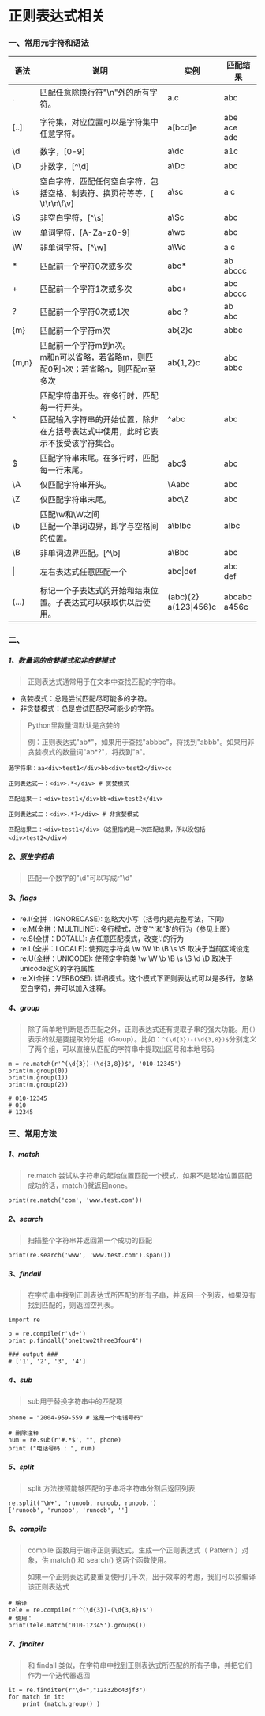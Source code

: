 # 正则表达式相关

### 一、常用元字符和语法

| 语法  | 说明                                                         | 实例                       | 匹配结果              |
| ----- | ------------------------------------------------------------ | -------------------------- | --------------------- |
| .     | 匹配任意除换行符"\n"外的所有字符。                           | a.c                        | abc                   |
| [..]  | 字符集，对应位置可以是字符集中任意字符。                     | a[bcd]e                    | abe<br />ace<br />ade |
| \d    | 数字，[0-9]                                                  | a\dc                       | a1c                   |
| \D    | 非数字，[^\d\]                                               | a\Dc                       | abc                   |
| \s    | 空白字符，匹配任何空白字符，包括空格、制表符、换页符等等，[ \t\r\n\f\v] | a\sc                       | a c                   |
| \S    | 非空白字符，[^\s\]                                           | a\Sc                       | abc                   |
| \w    | 单词字符，[A-Za-z0-9]                                        | a\wc                       | abc                   |
| \W    | 非单词字符，[^\w\]                                           | a\Wc                       | a c                   |
| *     | 匹配前一个字符0次或多次                                      | abc*                       | ab<br />abccc         |
| +     | 匹配前一个字符1次或多次                                      | abc+                       | abc<br />abccc        |
| ?     | 匹配前一个字符0次或1次                                       | abc？                      | ab<br />abc           |
| {m}   | 匹配前一个字符m次                                            | ab{2}c                     | abbc                  |
| {m,n} | 匹配前一个字符m到n次。<br />m和n可以省略，若省略m，则匹配0到n次；若省略n，则匹配m至多次 | ab{1,2}c                   | abc<br />abbc         |
| ^     | 匹配字符串开头。在多行时，匹配每一行开头。<br />匹配输入字符串的开始位置，除非在方括号表达式中使用，此时它表示不接受该字符集合。 | ^abc                       | abc                   |
| $     | 匹配字符串末尾。在多行时，匹配每一行末尾。                   | abc$                       | abc                   |
| \A    | 仅匹配字符串开头。                                           | \Aabc                      | abc                   |
| \Z    | 仅匹配字符串末尾。                                           | abc\Z                      | abc                   |
| \b    | 匹配\w和\W之间<br />匹配一个单词边界，即字与空格间的位置。   | a\b!bc                     | a!bc                  |
| \B    | 非单词边界匹配。\[^\b\]                                      | a\Bbc                      | abc                   |
| \|    | 左右表达式任意匹配一个                                       | abc\|def                   | abc<br />def          |
| (...) | 标记一个子表达式的开始和结束位置。子表达式可以获取供以后使用。 | (abc){2}<br />a(123\|456)c | abcabc<br />a456c     |

### 二、

##### 1、数量词的贪婪模式和非贪婪模式

> 正则表达式通常用于在文本中查找匹配的字符串。

* 贪婪模式：总是尝试匹配尽可能多的字符。
* 非贪婪模式：总是尝试匹配尽可能少的字符。

> Python里数量词默认是贪婪的
>
> 例：正则表达式"ab*"，如果用于查找"abbbc"，将找到"abbb"。如果用非贪婪模式的数量词"ab\*?"，将找到"a"。

```
源字符串：aa<div>test1</div>bb<div>test2</div>cc 

正则表达式一：<div>.*</div> # 贪婪模式

匹配结果一：<div>test1</div>bb<div>test2</div> 

正则表达式二：<div>.*?</div> # 非贪婪模式

匹配结果二：<div>test1</div>（这里指的是一次匹配结果，所以没包括<div>test2</div>） 
```

##### 2、原生字符串

> 匹配一个数字的"\\d"可以写成r"\d"

##### 3、flags

-   re.I(全拼：IGNORECASE): 忽略大小写（括号内是完整写法，下同）
-   re.M(全拼：MULTILINE): 多行模式，改变'^'和'$'的行为（参见上图）
-   re.S(全拼：DOTALL): 点任意匹配模式，改变'.'的行为
-   re.L(全拼：LOCALE): 使预定字符类 \w \W \b \B \s \S 取决于当前区域设定
-   re.U(全拼：UNICODE): 使预定字符类 \w \W \b \B \s \S \d \D 取决于unicode定义的字符属性
-   re.X(全拼：VERBOSE): 详细模式。这个模式下正则表达式可以是多行，忽略空白字符，并可以加入注释。

##### 4、group

> 除了简单地判断是否匹配之外，正则表达式还有提取子串的强大功能。用`()`表示的就是要提取的分组（Group）。比如：`^(\d{3})-(\d{3,8})$`分别定义了两个组，可以直接从匹配的字符串中提取出区号和本地号码 

```
m = re.match(r'^(\d{3})-(\d{3,8})$', '010-12345')
print(m.group(0))
print(m.group(1))
print(m.group(2))

# 010-12345
# 010
# 12345
```

### 三、常用方法

##### 1、match

>  re.match 尝试从字符串的起始位置匹配一个模式，如果不是起始位置匹配成功的话，match()就返回none。 

```
print(re.match('com', 'www.test.com'))
```

##### 2、search

>   扫描整个字符串并返回第一个成功的匹配 

```
print(re.search('www', 'www.test.com').span()) 
```

##### 3、findall

>  在字符串中找到正则表达式所匹配的所有子串，并返回一个列表，如果没有找到匹配的，则返回空列表。 

```
import re
 
p = re.compile(r'\d+')
print p.findall('one1two2three3four4')
 
### output ###
# ['1', '2', '3', '4']
```

##### 4、sub

>  sub用于替换字符串中的匹配项 

```
phone = "2004-959-559 # 这是一个电话号码"
 
# 删除注释
num = re.sub(r'#.*$', "", phone)
print ("电话号码 : ", num)
```

##### 5、split

>  split 方法按照能够匹配的子串将字符串分割后返回列表 

```
re.split('\W+', 'runoob, runoob, runoob.')
['runoob', 'runoob', 'runoob', '']
```

##### 6、compile

>  compile 函数用于编译正则表达式，生成一个正则表达式（ Pattern ）对象，供 match() 和 search() 这两个函数使用。 
>
>  如果一个正则表达式要重复使用几千次，出于效率的考虑，我们可以预编译该正则表达式 

```
# 编译
tele = re.compile(r'^(\d{3})-(\d{3,8})$')
# 使用：
print(tele.match('010-12345').groups())
```

##### 7、finditer

>  和 findall 类似，在字符串中找到正则表达式所匹配的所有子串，并把它们作为一个迭代器返回 

```
it = re.finditer(r"\d+","12a32bc43jf3") 
for match in it: 
    print (match.group() )
```
